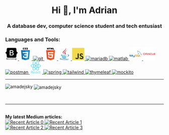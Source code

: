 
<!DOCTYPE html>
<html lang="en">
<head>
    <meta charset="UTF-8">
    <meta name="viewport" content="width=device-width, initial-scale=1.0">
</head>
<body>
    <h1 align="center">Hi 👋, I'm Adrian</h1>
<h3 align="center">A database dev, computer science student and tech entusiast</h3>

<h3 align="left">Languages and Tools:</h3>
<p align="left"><a href="https://getbootstrap.com" target="_blank" rel="noreferrer"> <img src="https://raw.githubusercontent.com/devicons/devicon/master/icons/bootstrap/bootstrap-plain-wordmark.svg" alt="bootstrap" width="40" height="40"/> </a> <a href="https://www.w3schools.com/css/" target="_blank" rel="noreferrer"> <img src="https://raw.githubusercontent.com/devicons/devicon/master/icons/css3/css3-original-wordmark.svg" alt="css3" width="40" height="40"/> </a> <a href="https://git-scm.com/" target="_blank" rel="noreferrer"> <img src="https://www.vectorlogo.zone/logos/git-scm/git-scm-icon.svg" alt="git" width="40" height="40"/> </a> <a href="https://www.w3.org/html/" target="_blank" rel="noreferrer"> <img src="https://raw.githubusercontent.com/devicons/devicon/master/icons/html5/html5-original-wordmark.svg" alt="html5" width="40" height="40"/> </a> <a href="https://www.java.com" target="_blank" rel="noreferrer"> <img src="https://raw.githubusercontent.com/devicons/devicon/master/icons/java/java-original.svg" alt="java" width="40" height="40"/> </a> <a href="https://developer.mozilla.org/en-US/docs/Web/JavaScript" target="_blank" rel="noreferrer"> <img src="https://raw.githubusercontent.com/devicons/devicon/master/icons/javascript/javascript-original.svg" alt="javascript" width="40" height="40"/> </a> <a href="https://mariadb.org/" target="_blank" rel="noreferrer"> <img src="https://www.vectorlogo.zone/logos/mariadb/mariadb-icon.svg" alt="mariadb" width="40" height="40"/> </a> <a href="https://www.mathworks.com/" target="_blank" rel="noreferrer"> <img src="https://upload.wikimedia.org/wikipedia/commons/2/21/Matlab_Logo.png" alt="matlab" width="40" height="40"/> </a> <a href="https://www.mysql.com/" target="_blank" rel="noreferrer"> <img src="https://raw.githubusercontent.com/devicons/devicon/master/icons/mysql/mysql-original-wordmark.svg" alt="mysql" width="40" height="40"/> </a> <a href="https://www.oracle.com/" target="_blank" rel="noreferrer"> <img src="https://raw.githubusercontent.com/devicons/devicon/master/icons/oracle/oracle-original.svg" alt="oracle" width="40" height="40"/> </a> <a href="https://postman.com" target="_blank" rel="noreferrer"> <img src="https://www.vectorlogo.zone/logos/getpostman/getpostman-icon.svg" alt="postman" width="40" height="40"/> </a> <a href="https://reactjs.org/" target="_blank" rel="noreferrer"> <img src="https://raw.githubusercontent.com/devicons/devicon/master/icons/react/react-original-wordmark.svg" alt="react" width="40" height="40"/> </a> <a href="https://spring.io/" target="_blank" rel="noreferrer"> <img src="https://www.vectorlogo.zone/logos/springio/springio-icon.svg" alt="spring" width="40" height="40"/> </a> <a href="https://tailwindcss.com/" target="_blank" rel="noreferrer"> <img src="https://www.vectorlogo.zone/logos/tailwindcss/tailwindcss-icon.svg" alt="tailwind" width="40" height="40"/> </a>
 <a href="https://thymeleaf.org/" target="_blank" rel="noreferrer"> <img src="https://www.thymeleaf.org/images/thymeleaf.png" alt="thymeleaf" width="40" height="40"/> </a>
<a href="https://site.mockito.org/" target="_blank" rel="noreferrer"> <img src="https://www.thymeleaf.org/images/thymeleaf.png" alt="mockito" width="40" height="40"/> </a></p>
<hr>
<p><img align="left" src="https://github-readme-stats.vercel.app/api/top-langs?username=amadejsky&show_icons=true&locale=en&layout=compact" alt="amadejsky" /></p>
<p>&nbsp;<img align="center" src="https://github-readme-stats.vercel.app/api?username=amadejsky&show_icons=true&locale=en" alt="amadejsky" /></p>
<br>
<hr>
<br><b>My latest Medium articles:</b>
<div class="gridW">
<a align="left" target="_blank" href="https://github-readme-medium-recent-article.vercel.app/medium/@adrian.madejski/0"><img src="https://github-readme-medium-recent-article.vercel.app/medium/@adrian.madejski/0"  width="420px" alt="Recent Article 0"> 
<a align="right" target="_blank" href="https://github-readme-medium-recent-article.vercel.app/medium/@adrian.madejski/1"><img src="https://github-readme-medium-recent-article.vercel.app/medium/@adrian.madejski/1" width="420px" alt="Recent Article 1"> 
<br>
<a align="left" target="_blank" href="https://github-readme-medium-recent-article.vercel.app/medium/@adrian.madejski/2"><img src="https://github-readme-medium-recent-article.vercel.app/medium/@adrian.madejski/2" width="420px"  alt="Recent Article 2"> 
<a align="right" target="_blank" href="https://github-readme-medium-recent-article.vercel.app/medium/@adrian.madejski/3"><img src="https://github-readme-medium-recent-article.vercel.app/medium/@adrian.madejski/3" width="420px" alt="Recent Article 3"> 
</div>

    
</body>
</html>

